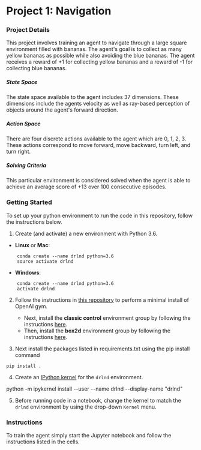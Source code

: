 # Project 1: Navigation

### Project Details

This project involves training an agent to navigate through a large square environment filled with bananas. The agent's goal is to collect as many yellow bananas as possible while also avoiding the blue bananas. The agent receives a reward of +1 for collecting yellow bananas and a reward of -1 for collecting blue bananas. 

##### State Space
The state space available to the agent includes 37 dimensions. These dimensions include the agents velocity as well as ray-based perception of objects around the agent's forward direction. 
##### Action Space
There are four discrete actions available to the agent which are 0, 1, 2, 3. These actions correspond to move forward, move backward, turn left, and turn right.
##### Solving Criteria
This particular environment is considered solved when the agent is able to achieve an average score of +13 over 100 consecutive episodes. 

### Getting Started
To set up your python environment to run the code in this repository, follow the instructions below.

1.  Create (and activate) a new environment with Python 3.6.
    
-   **Linux**  or  **Mac**:
    
```
    conda create --name drlnd python=3.6
    source activate drlnd
```
   -   **Windows**:
  
```  
    conda create --name drlnd python=3.6
    activate drlnd
```
2.  Follow the instructions in  [this repository](https://github.com/openai/gym)  to perform a minimal install of OpenAI gym.
    
    -   Next, install the  **classic control**  environment group by following the instructions  [here](https://github.com/openai/gym#classic-control).
    -   Then, install the  **box2d**  environment group by following the instructions  [here](https://github.com/openai/gym#box2d).
3.  Next install the packages listed in requirements.txt using the pip install command
```
pip install .
```
4.  Create an  [IPython kernel](http://ipython.readthedocs.io/en/stable/install/kernel_install.html)  for the  `drlnd`  environment.

python -m ipykernel install --user --name drlnd --display-name "drlnd"

5.  Before running code in a notebook, change the kernel to match the  `drlnd`  environment by using the drop-down  `Kernel`  menu.
### Instructions
To train the agent simply start the Jupyter notebook and follow the instructions listed in the cells. 
